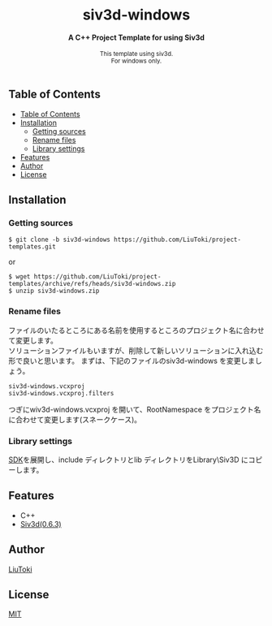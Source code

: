<h1 align="center">siv3d-windows</h1>

<div align="center">
    <strong>A C++ Project Template for using Siv3d</strong>
</div>

<br/>

<div align="center">
    <sub>
        This template using siv3d.<br>
		For windows only.
    </sub>
</div>

<br/>

## Table of Contents
- [Table of Contents](#table-of-contents)
- [Installation](#installation)
	- [Getting sources](#getting-sources)
	- [Rename files](#rename-files)
	- [Library settings](#library-settings)
- [Features](#features)
- [Author](#author)
- [License](#license)

## Installation
### Getting sources
    $ git clone -b siv3d-windows https://github.com/LiuToki/project-templates.git

or

    $ wget https://github.com/LiuToki/project-templates/archive/refs/heads/siv3d-windows.zip
    $ unzip siv3d-windows.zip

### Rename files
ファイルのいたるところにある名前を使用するところのプロジェクト名に合わせて変更します。  
ソリューションファイルもいますが、削除して新しいソリューションに入れ込む形で良いと思います。
まずは、下記のファイルのsiv3d-windows を変更しましょう。  

	siv3d-windows.vcxproj
	siv3d-windows.vcxproj.filters

つぎにwiv3d-windows.vcxproj を開いて、RootNamespace をプロジェクト名に合わせて変更します(スネークケース)。

### Library settings
[SDK](https://siv3d.jp/downloads/Siv3D/manual/0.6.3/OpenSiv3D_SDK_0.6.3.zip)を展開し、include ディレクトリとlib ディレクトリをLibrary\Siv3D にコピーします。

## Features
- C++
- [Siv3d(0.6.3)](https://github.com/Siv3D/OpenSiv3D)

## Author
[LiuToki](https://github.com/LiuToki)

## License
[MIT](./LICENCE)
